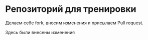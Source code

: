 # Репозиторий для тренировки

Делаем себе fork, вносим изменения и присылаем Pull request.


Здесь были внесены изменения
